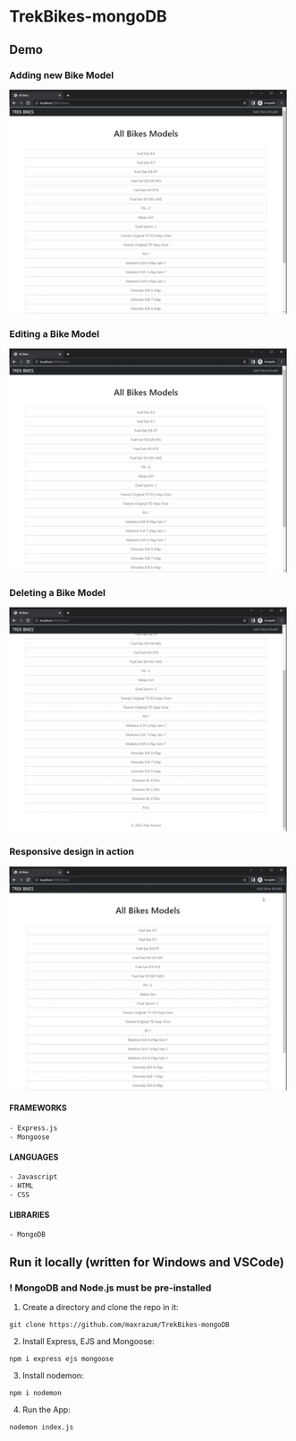 # TrekBikes-mongoDB

## Demo
### Adding new Bike Model
<img src="/readme_img/addModel.gif" height="400">

### Editing a Bike Model
<img src="/readme_img/editModel.gif" height="400">

### Deleting a Bike Model
<img src="/readme_img/deleteModel.gif" height="400">

### Responsive design in action
<img src="/readme_img/mobileVersion.gif" height="400">


#### FRAMEWORKS
    - Express.js
    - Mongoose

#### LANGUAGES
    - Javascript
    - HTML
    - CSS

#### LIBRARIES
    - MongoDB



## Run it locally (written for Windows and VSCode)
### ! MongoDB and Node.js must be pre-installed

1) Create a directory and clone the repo in it:
```
git clone https://github.com/maxrazum/TrekBikes-mongoDB
```
2) Install Express, EJS and Mongoose:
```
npm i express ejs mongoose
```
3) Install nodemon:
```
npm i nodemon
```
4) Run the App:
```
nodemon index.js
```